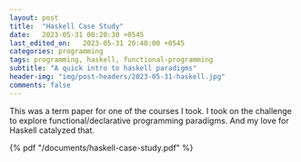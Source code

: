 ```yaml
---
layout: post
title:  "Haskell Case Study"
date:   2023-05-31 00:20:30 +0545
last_edited_on:   2023-05-31 20:40:00 +0545
categories: programming
tags: programming, haskell, functional-programming
subtitle: "A quick intro to haskell paradigms"
header-img: "img/post-headers/2023-05-31-haskell.jpg"
comments: false
---
```


This was a term paper for one of the courses I took. I took on the challenge to explore functional/declarative programming paradigms. And my love for Haskell catalyzed that.

{% pdf "/documents/haskell-case-study.pdf"  %}
